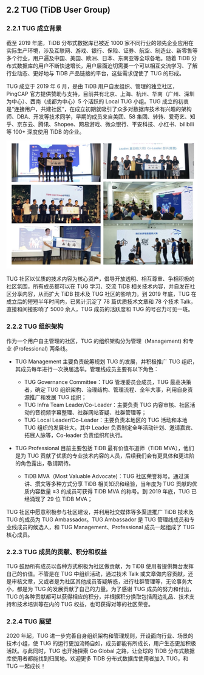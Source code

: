 ## 2.2 TUG (TiDB User Group)

### 2.2.1 TUG 成立背景

截至 2019 年底，TiDB 分布式数据库已被近 1000 家不同行业的领先企业应用在实际生产环境，涉及互联网、游戏、银行、保险、证券、航空、制造业、新零售等多个行业，用户遍及中国、美国、欧洲、日本、东南亚等全球各地。随着 TiDB 分布式数据库的用户不断快速增长，用户层面迫切需要一个可以相互交流学习、了解行业动态、更好地与 TiDB 产品链接的平台，这些需求促使了 TUG 的形成。

TUG 成立于 2019 年 6 月，是由 TiDB 用户自发组织、管理的独立社区，PingCAP 官方提供赞助与支持，目前共有北京、上海、杭州、华南（广州、深圳为中心）、西南（成都为中心）5 个活跃的 Local TUG 小组。TUG 成立的初衷是“连接用户，共建社区”，在成立初期就吸引了众多对数据库技术有兴趣的架构师、DBA、开发等技术同学，早期的成员来自美团、58 集团、转转、爱奇艺、知乎、京东云、腾讯、Shopee、网易游戏、微众银行、平安科技、小红书、bilibili 等 100+ 深度使用 TiDB 的企业。

![tug.jpg](/res/session5/chapter2/events/tug.jpg)

TUG 社区以优质的技术内容为核心资产，倡导开放透明、相互尊重、争相积极的社区氛围，所有成员都可以在 TUG 学习、交流 TiDB 相关技术内容，并自发在社区分享内容，从而扩大 TiDB 技术及 TUG 社区的影响力。到 2019 年底，TUG 在成立后的短短半年时间内，已累计沉淀了 78 篇优质技术文章和 78 个技术 Talk，直接和间接影响了 5000 余人，TUG 成员的活跃度和 TUG 的号召力可见一斑。

### 2.2.2 TUG 组织架构

作为一个用户自主管理的社区，TUG 的组织架构分为管理（Management) 和专业 (Professional) 两条线。

* TUG Management
主要负责统筹规划 TUG 的发展，并积极推广 TUG 组织，其成员每年进行一次换届选举。管理线成员主要有以下角色：
	- TUG Governance Committee：TUG 管理委员会成员，TUG 最高决策者，确定 TUG 组织架构、治理结构、管理流程、全年大事，利用自身资源推广和发展 TUG 组织；
	- TUG Infra Team Leader/Co-Leader：主要负责 TUG 内容审核、社区活动的音视频字幕整理、社群网站答疑、社群管理等；
	- TUG Local Leader/Co-Leader：主要负责本地区的 TUG 活动和本地 TUG 组织的发展壮大。其中 Leader 负责制定全年活动计划、邀请嘉宾、拓展人脉等，Co-leader 负责组织和执行。

* TUG Professional
目前主要包括 TiDB 最有价值布道师（TiDB MVA），他们是为 TUG 贡献了优质的专业技术内容的人员，后续我们会有更具体和更进阶的角色露出，敬请期待。
	- TiDB MVA（Most Valuable Advocate)：TUG 社区荣誉称号。通过演讲、撰文等多种方式分享 TiDB 相关知识和经验，当年度为 TUG 贡献的优质内容数量 ≥3 的成员可获得 TiDB MVA 的称号。到 2019 年底，TUG 已经涌现了 29 位 TiDB MVA；

TUG 社区中愿意积极参与社区建设，并利用社交媒体等多渠道推广 TiDB 技术及 TUG 的成员为 TUG Ambassador。TUG Ambassador 是 TUG 管理线成员和专业线成员的候选人，和 TUG Management、Professional 成员一起组成了 TUG 核心成员。

### 2.2.3 TUG 成员的贡献、积分和权益

TUG 鼓励所有成员以各种方式积极为社区做贡献，为 TiDB 使用者提供舞台发挥自己的价值。不管是在 TUG 中组织活动，通过技术 Talk 或文章做内容贡献，还是审核文章，又或者是为社区其他成员答疑解惑，进行社群管理等，无论事务大小，都是为 TUG 的发展贡献了自己的力量。为了感谢 TUG 成员的努力和付出，TUG 的各种贡献都可以获得相应的积分，并根据积分换取包括周边礼品、技术支持和技术培训等在内的 TUG 权益，也可获得对等的社区荣誉。

### 2.2.4 TUG 展望

2020 年起，TUG 进一步完善自身组织架构和管理规则，开设面向行业、场景的技术小组，使 TUG 的运行更加流畅自如，成员都能有所成长，用户生态更加积极活跃。与此同时，TUG 也开始探索 Go Global 之路，让全球的 TiDB 分布式数据库使用者都能找到归属地。欢迎更多 TiDB 分布式数据库使用者加入 TUG，和 TUG 一起成长！


